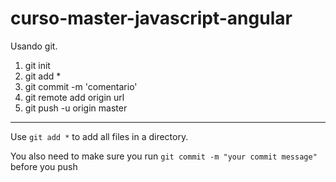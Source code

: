 # curso-master-javascript-angular



Usando git.

1. git init
2. git add *
3. git commit -m 'comentario'
4. git remote add origin url
5. git push -u origin master

-----------------

Use `git add *` to add all files in a directory.

You also need to make sure you run `git commit -m "your commit message"` before you push
